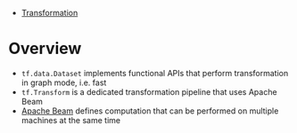 - [Transformation](#transformation)

# Overview

- `tf.data.Dataset` implements functional APIs that perform transformation in
  graph mode, i.e. fast
- `tf.Transform` is a dedicated transformation pipeline that uses Apache Beam
- [Apache Beam](https://beam.apache.org) defines computation that can be
  performed on multiple machines at the same time
